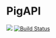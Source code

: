 # PigAPI
[![](https://www.jitpack.io/v/xzzpig/PigBukkitAPI.svg)](https://www.jitpack.io/#xzzpig/PigBukkitAPI)
[![Build Status](https://travis-ci.org/xzzpig/PigBukkitAPI.svg?branch=master)](https://travis-ci.org/xzzpig/PigBukkitAPI)